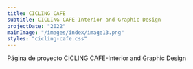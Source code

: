 ```yaml
---
title: CICLING CAFE
subtitle: CICLING CAFE-Interior and Graphic Design
projectDate: "2022"
mainImage: "/images/index/image13.png"
styles: "cicling-cafe.css"
---
```

Página de proyecto CICLING CAFE-Interior and Graphic Design